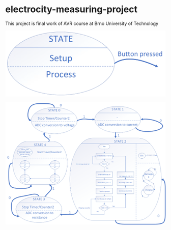 # electrocity-measuring-project
This project is final work of AVR course at Brno University of Technology



![image](documentation/one_state.PNG)

![image](documentation/state_diagram.PNG)
